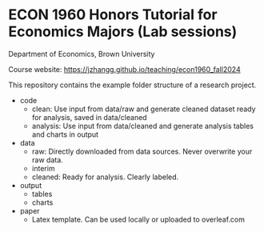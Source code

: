 # ECON 1960 Honors Tutorial for Economics Majors (Lab sessions)
Department of Economics, Brown University 



Course website: https://jzhangg.github.io/teaching/econ1960_fall2024

This repository contains the example folder structure of a research project. 

* code
  - clean: Use input from data/raw and generate cleaned dataset ready for analysis, saved in data/cleaned
  - analysis: Use input from data/cleaned and generate analysis tables and charts in output
* data
  - raw: Directly downloaded from data sources. Never overwrite your raw data.
  - interim
  - cleaned: Ready for analysis. Clearly labeled.
* output
  - tables
  - charts
* paper
  - Latex template. Can be used locally or uploaded to overleaf.com

